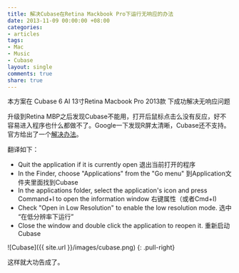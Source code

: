 ```yaml
---
title: 解决Cubase在Retina Mackbook Pro下运行无响应的办法
date: 2013-11-09 00:00:00 +08:00
categories:
- articles
tags:
- Mac
- Music
- Cubase
layout: single
comments: true
share: true
---
```


本方案在 
Cubase 6 AI
13寸Retina Macbook Pro 2013款
下成功解决无响应问题

升级到Retina MBP之后发现Cubase不能用，打开后鼠标点击么没有反应，好不容易进入程序也什么都做不了。Google一下发现R屏太清晰，Cubase还不支持。官方给出了一个[解决办法][solution_link]。

[solution_link]: https://www.steinberg.net/en/support/knowledgebase_new/show_details/kb_show/using-a-macbook-pro-retina-display-with-steinberg-software.html

翻译如下：

* Quit the application if it is currently open 退出当前打开的程序
* In the Finder, choose "Applications" from the "Go menu" 到Application文件夹里面找到Cubase
* In the applications folder, select the application's icon and press Command+I to open the information window 右键属性（或者Cmd+I)
* Check "Open in Low Resolution" to enable the low resolution mode. 选中 “在低分辨率下运行”
* Close the window and double click the application to reopen it. 重新启动Cubase


![Cubase]({{ site.url }}/images/cubase.png) 
{: .pull-right}

这样就大功告成了。
